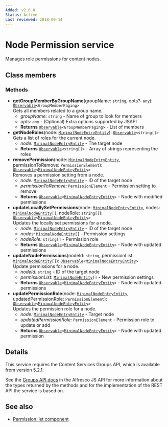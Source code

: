 ```yaml
---
Added: v2.0.0
Status: Active
Last reviewed: 2018-09-14
---
```


# Node Permission service

Manages role permissions for content nodes.

## Class members

### Methods

-   **getGroupMemberByGroupName**(groupName: `string`, opts?: `any`): [`Observable`](http://reactivex.io/documentation/observable.html)`<GroupMemberPaging>`<br/>
    Gets all members related to a group name.
    -   _groupName:_ `string`  - Name of group to look for members
    -   _opts:_ `any`  - (Optional) Extra options supported by JSAPI
    -   **Returns** [`Observable`](http://reactivex.io/documentation/observable.html)`<GroupMemberPaging>` - List of members
-   **getNodeRoles**(node: [`MinimalNodeEntryEntity`](../content-services/document-library.model.md)): [`Observable`](http://reactivex.io/documentation/observable.html)`<string[]>`<br/>
    Gets a list of roles for the current node.
    -   _node:_ [`MinimalNodeEntryEntity`](../content-services/document-library.model.md)  - The target node
    -   **Returns** [`Observable`](http://reactivex.io/documentation/observable.html)`<string[]>` - Array of strings representing the roles
-   **removePermission**(node: [`MinimalNodeEntryEntity`](../content-services/document-library.model.md), permissionToRemove: `PermissionElement`): [`Observable`](http://reactivex.io/documentation/observable.html)`<`[`MinimalNodeEntryEntity`](../content-services/document-library.model.md)`>`<br/>
    Removes a permission setting from a node.
    -   _node:_ [`MinimalNodeEntryEntity`](../content-services/document-library.model.md)  - ID of the target node
    -   _permissionToRemove:_ `PermissionElement`  - Permission setting to remove
    -   **Returns** [`Observable`](http://reactivex.io/documentation/observable.html)`<`[`MinimalNodeEntryEntity`](../content-services/document-library.model.md)`>` - Node with modified permissions
-   **updateLocallySetPermissions**(node: [`MinimalNodeEntryEntity`](../content-services/document-library.model.md), nodes: [`MinimalNodeEntity`](../content-services/document-library.model.md)`[]`, nodeRole: `string[]`): [`Observable`](http://reactivex.io/documentation/observable.html)`<`[`MinimalNodeEntryEntity`](../content-services/document-library.model.md)`>`<br/>
    Updates the locally set permissions for a node.
    -   _node:_ [`MinimalNodeEntryEntity`](../content-services/document-library.model.md)  - ID of the target node
    -   _nodes:_ [`MinimalNodeEntity`](../content-services/document-library.model.md)`[]`  - Permission settings
    -   _nodeRole:_ `string[]`  - Permission role
    -   **Returns** [`Observable`](http://reactivex.io/documentation/observable.html)`<`[`MinimalNodeEntryEntity`](../content-services/document-library.model.md)`>` - Node with updated permissions
-   **updateNodePermissions**(nodeId: `string`, permissionList: [`MinimalNodeEntity`](../content-services/document-library.model.md)`[]`): [`Observable`](http://reactivex.io/documentation/observable.html)`<`[`MinimalNodeEntryEntity`](../content-services/document-library.model.md)`>`<br/>
    Update permissions for a node.
    -   _nodeId:_ `string`  - ID of the target node
    -   _permissionList:_ [`MinimalNodeEntity`](../content-services/document-library.model.md)`[]`  - New permission settings
    -   **Returns** [`Observable`](http://reactivex.io/documentation/observable.html)`<`[`MinimalNodeEntryEntity`](../content-services/document-library.model.md)`>` - Node with updated permissions
-   **updatePermissionRole**(node: [`MinimalNodeEntryEntity`](../content-services/document-library.model.md), updatedPermissionRole: `PermissionElement`): [`Observable`](http://reactivex.io/documentation/observable.html)`<`[`MinimalNodeEntryEntity`](../content-services/document-library.model.md)`>`<br/>
    Updates the permission role for a node.
    -   _node:_ [`MinimalNodeEntryEntity`](../content-services/document-library.model.md)  - Target node
    -   _updatedPermissionRole:_ `PermissionElement`  - Permission role to update or add
    -   **Returns** [`Observable`](http://reactivex.io/documentation/observable.html)`<`[`MinimalNodeEntryEntity`](../content-services/document-library.model.md)`>` - Node with updated permission

## Details

This service requires the Content Services Groups API, which is available from version 5.2.1.

See the
[Groups API docs](https://github.com/Alfresco/alfresco-js-api/blob/master/src/alfresco-core-rest-api/docs/GroupssApi.md)
in the Alfresco JS API for more information about the types returned by
the methods and for the implementation of the REST API the service is
based on.

## See also

-   [Permission list component](permission-list.component.md)
